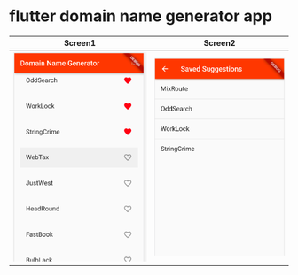 # flutter domain name generator app

Screen1            |  Screen2
:-------------------------:|:-------------------------:
![](https://raw.githubusercontent.com/vasuvanka/flutter_domain_name_generator_app/master/app_screen1.png)  |  ![](https://raw.githubusercontent.com/vasuvanka/flutter_domain_name_generator_app/master/app_screen2.png)


